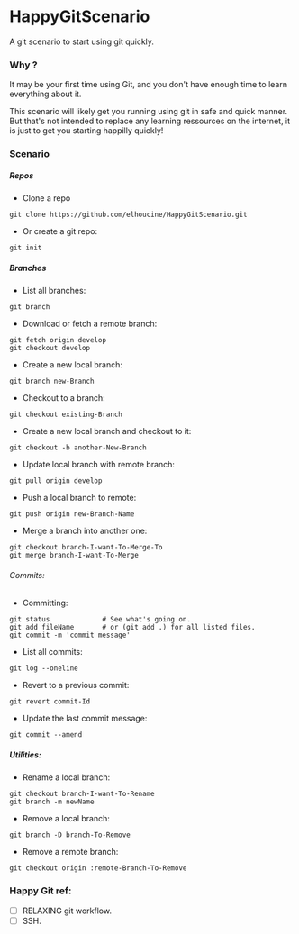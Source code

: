 # HappyGitScenario
A git scenario to start using git quickly.

### Why ?
It may be your first time using Git, and you don't have enough time to learn everything about it.

This scenario will likely get you running using git in safe and quick manner. But that's not intended to replace any learning ressources on the internet, it is just to get you starting happilly quickly!

### Scenario
##### Repos

* Clone a repo
```
git clone https://github.com/elhoucine/HappyGitScenario.git
```

* Or create a git repo:
```
git init
```

##### Branches

* List all branches:
```
git branch
```

* Download or fetch a remote branch:
```
git fetch origin develop
git checkout develop
```

* Create a new local branch:
```
git branch new-Branch
```

* Checkout to a branch:
```
git checkout existing-Branch
```

* Create a new local branch and checkout to it:
```
git checkout -b another-New-Branch
```

* Update local branch with remote branch:
```
git pull origin develop
```

* Push a local branch to remote:
```
git push origin new-Branch-Name
```

* Merge a branch into another one:
```
git checkout branch-I-want-To-Merge-To
git merge branch-I-want-To-Merge
```

###### Commits:

* Committing:
```
git status             # See what's going on.
git add fileName       # or (git add .) for all listed files.
git commit -m 'commit message'
```

* List all commits:
```
git log --oneline
```

* Revert to a previous commit:
```
git revert commit-Id
```

* Update the last commit message:
```
git commit --amend
```

##### Utilities:

* Rename a local branch:
```
git checkout branch-I-want-To-Rename
git branch -m newName
```

* Remove a local branch:
```
git branch -D branch-To-Remove
```

* Remove a remote branch:
```
git checkout origin :remote-Branch-To-Remove
```


### Happy Git ref:
- [ ] RELAXING git workflow.
- [ ] SSH.
